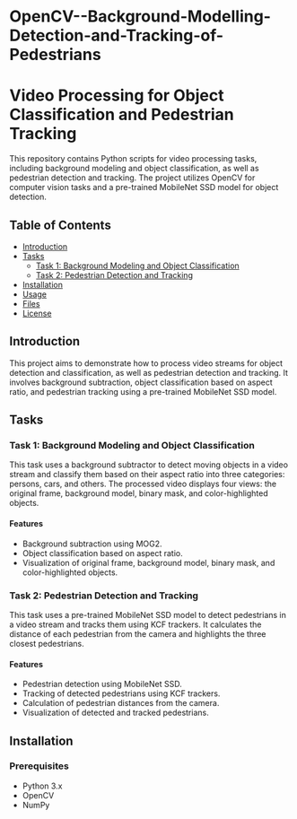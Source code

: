 # OpenCV--Background-Modelling-Detection-and-Tracking-of-Pedestrians

# Video Processing for Object Classification and Pedestrian Tracking

This repository contains Python scripts for video processing tasks, including background modeling and object classification, as well as pedestrian detection and tracking. The project utilizes OpenCV for computer vision tasks and a pre-trained MobileNet SSD model for object detection.

## Table of Contents

- [Introduction](#introduction)
- [Tasks](#tasks)
  - [Task 1: Background Modeling and Object Classification](#task-1-background-modeling-and-object-classification)
  - [Task 2: Pedestrian Detection and Tracking](#task-2-pedestrian-detection-and-tracking)
- [Installation](#installation)
- [Usage](#usage)
- [Files](#files)
- [License](#license)

## Introduction

This project aims to demonstrate how to process video streams for object detection and classification, as well as pedestrian detection and tracking. It involves background subtraction, object classification based on aspect ratio, and pedestrian tracking using a pre-trained MobileNet SSD model.

## Tasks

### Task 1: Background Modeling and Object Classification

This task uses a background subtractor to detect moving objects in a video stream and classify them based on their aspect ratio into three categories: persons, cars, and others. The processed video displays four views: the original frame, background model, binary mask, and color-highlighted objects.

#### Features

- Background subtraction using MOG2.
- Object classification based on aspect ratio.
- Visualization of original frame, background model, binary mask, and color-highlighted objects.

### Task 2: Pedestrian Detection and Tracking

This task uses a pre-trained MobileNet SSD model to detect pedestrians in a video stream and tracks them using KCF trackers. It calculates the distance of each pedestrian from the camera and highlights the three closest pedestrians.

#### Features

- Pedestrian detection using MobileNet SSD.
- Tracking of detected pedestrians using KCF trackers.
- Calculation of pedestrian distances from the camera.
- Visualization of detected and tracked pedestrians.

## Installation

### Prerequisites

- Python 3.x
- OpenCV
- NumPy

